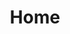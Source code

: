 ---
title: 'Home'
templateKey: 'home'
hero:
  header: "Pay-as-you-fly drone insurance"
  description: "Fly safer with our on-demand drone insurance. Instant, customisable policies for commercial and recreational pilots, starting from just £3."
  button:
    text: "Download"
    to: "/download"
testimonials:
  - quote: '“With all the current drone laws in the UK, having Flock is an added peace of mind. Another bonus is that Flock will insure non professional drone pilots. Thie is a brilliant app!”'
    author: 'David Dennison, Parrot Mambo FPV pilot'
    image: '/images/testimonial-air-shot.png'
  - quote: 'With all the current drone laws in the UK, having Flock is an added peace of mind. Another bonus is that Flock will insure non professional drone pilots. Thie is a brilliant app!'
    author: 'David Dennison, Parrot Mambo FPV pilot'
    image: '/images/air-shot-houses.jpeg'
  - quote: 'With all the current drone laws in the UK, having Flock is an added peace of mind. Another bonus is that Flock will insure non professional drone pilots. Thie is a brilliant app!'
    author: 'David Dennison, Parrot Mambo FPV pilot'
    image: '/images/testimonial-air-shot.png'
---